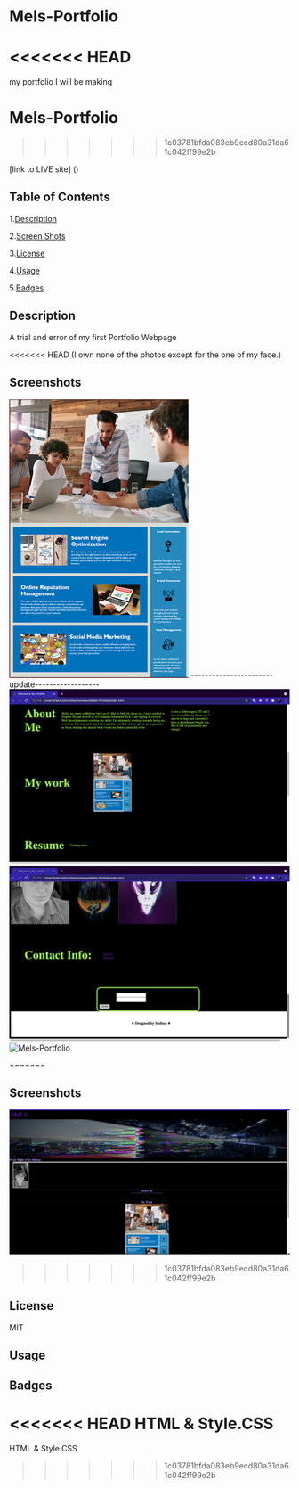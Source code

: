# Mels-Portfolio
<<<<<<< HEAD
=======
my portfolio I will be making
# Mels-Portfolio
>>>>>>> 1c03781bfda083eb9ecd80a31da61c042ff99e2b


[link to LIVE site] ()

## Table of Contents

1.[Description](#Description)

2.[Screen Shots](#Screenshots)

3.[License](#License)

4.[Usage](#Usage)

5.[Badges](#Badges)

## Description
A trial and error of my first Portfolio Webpage 

<<<<<<< HEAD
(I own none of the photos except for the one of my face.)


## Screenshots
![Mels-Portfolio](assets/images/mockexpect.png)
-----------------------update------------------
![Mels-Portfolio](assets/images/ss1030.png)
![Mels-Portfolio](assets/images/ss1031.png)
![Mels-Portfolio](assets/images/ss1032.png)

=======

## Screenshots
![Mels-Portfolio](assets/images/screenshot.png)
>>>>>>> 1c03781bfda083eb9ecd80a31da61c042ff99e2b

## License
MIT

## Usage

## Badges
<<<<<<< HEAD
HTML & Style.CSS
=======
HTML & Style.CSS
>>>>>>> 1c03781bfda083eb9ecd80a31da61c042ff99e2b
